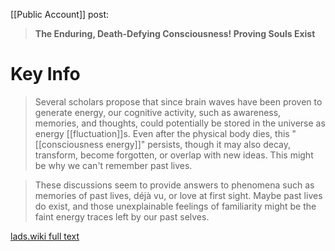 [[Public Account]] post:
>**The Enduring, Death-Defying Consciousness! Proving Souls Exist**

# Key Info
> Several scholars propose that since brain waves have been proven to generate energy, our cognitive activity, such as awareness, memories, and thoughts, could potentially be stored in the universe as energy [[fluctuation]]s. Even after the physical body dies, this "[[consciousness energy]]" persists, though it may also decay, transform, become forgotten, or overlap with new ideas. This might be why we can't remember past lives.

> These discussions seem to provide answers to phenomena such as memories of past lives, déjà vu, or love at first sight. Maybe past lives do exist, and those unexplainable feelings of familiarity might be the faint energy traces left by our past selves.

[lads.wiki full text](https://lads.wiki/wiki/Proving_Souls_Exist_(Article))